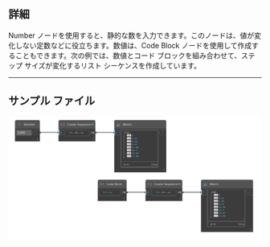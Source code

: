 ## 詳細
Number ノードを使用すると、静的な数を入力できます。このノードは、値が変化しない定数などに役立ちます。数値は、Code Block ノードを使用して作成することもできます。次の例では、数値とコード ブロックを組み合わせて、ステップ サイズが変化するリスト シーケンスを作成しています。
___
## サンプル ファイル

![Number](./CoreNodeModels.Input.DoubleInput_img.jpg)

